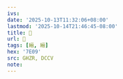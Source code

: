 ```yaml
---
ivs:
date: '2025-10-13T11:32:06+08:00'
lastmod: '2025-10-14T21:46:45-08:00'
title: 󰫯
url: 󰫯
tags: [縉, 縉]
hex: '7E09'
src: GHZR, DCCV
note:
---
```

